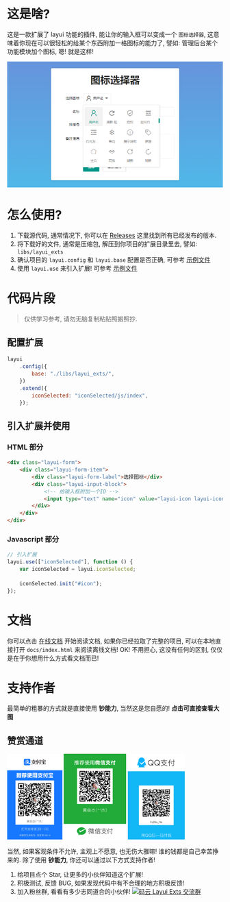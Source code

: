 # 这是啥?

这是一款扩展了 layui 功能的插件, 能让你的输入框可以变成一个 `图标选择器`, 这意味着你现在可以很轻松的给某个东西附加一格图标的能力了, 譬如: 管理后台某个功能模块加个图标, 嗯! 就是这样!

![场景配图](./docs/imgs/example.png)

# 怎么使用?

1. 下载源代码, 通常情况下, 你可以在 [Releases](https://gitee.com/layui-exts/icon-selected/releases) 这里找到所有已经发布的版本.
2. 将下载好的文件, 通常是压缩包, 解压到你项目的扩展目录里去, 譬如: `libs/layui_exts`
3. 确认项目的 `layui.config` 和 `layui.base` 配置是否正确, 可参考 [示例文件](./example.html)
4. 使用 `layui.use` 来引入扩展! 可参考 [示例文件](./example.html)

# 代码片段

> 仅供学习参考, 请勿无脑复制粘贴照搬照抄.

## 配置扩展

```javascript
layui
    .config({
        base: "./libs/layui_exts/",
    })
    .extend({
        iconSelected: "iconSelected/js/index",
    });
```

## 引入扩展并使用

### HTML 部分

```html
<div class="layui-form">
    <div class="layui-form-item">
        <div class="layui-form-label">选择图标</div>
        <div class="layui-input-block">
            <!-- 给输入框附加一个ID -->
            <input type="text" name="icon" value="layui-icon layui-icon-username" placeholder="请选择" maxlength="16" autocomplete="off" class="layui-input" id="icon" />
        </div>
    </div>
</div>
```

### Javascript 部分

```javascript
// 引入扩展
layui.use(["iconSelected"], function () {
    var iconSelected = layui.iconSelected;
    
    iconSelected.init("#icon");
});
```

# 文档

你可以点击 [在线文档](./docs/README.md) 开始阅读文档, 如果你已经拉取了完整的项目, 可以在本地直接打开 `docs/index.html` 来阅读离线文档! OK! 不用担心, 这没有任何的区别, 仅仅是在于你想用什么方式看文档而已!

# 支持作者

最简单的粗暴的方式就是直接使用 **钞能力**, 当然这是您自愿的! **点击可直接查看大图**

## 赞赏通道

<img src="./docs/imgs/zhifubao.jpg" height="200px" title="支付宝">
<img src="./docs/imgs/weixin.png" height="200px" title="微信">
<img src="./docs/imgs/qq.png" height="200px" title="QQ">

当然, 如果客观条件不允许, 主观上不愿意, 也无伤大雅嘛! 谁的钱都是自己幸苦挣来的. 除了使用 **钞能力**, 你还可以通过以下方式支持作者!

1. 给项目点个 Star, 让更多的小伙伴知道这个扩展!
2. 积极测试, 反馈 BUG, 如果发现代码中有不合理的地方积极反馈!
3. 加入粉丝群, 看看有多少志同道合的小伙伴! <a target="_blank" href="https://qm.qq.com/cgi-bin/qm/qr?k=SykXsUtejaedB0TSs6a0_S-SseGByzdU&jump_from=webapi"><img border="0" src="//pub.idqqimg.com/wpa/images/group.png" alt="码云 Layui Exts 交流群" title="码云 Layui Exts 交流群"></a>
